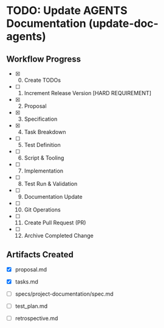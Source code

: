 # TODO: Update AGENTS Documentation (update-doc-agents)

## Workflow Progress
- [x] 0. Create TODOs
- [ ] 1. Increment Release Version [HARD REQUIREMENT]
- [x] 2. Proposal
- [x] 3. Specification
- [x] 4. Task Breakdown
- [ ] 5. Test Definition
- [ ] 6. Script & Tooling
- [ ] 7. Implementation
- [ ] 8. Test Run & Validation
- [ ] 9. Documentation Update
- [ ] 10. Git Operations
- [ ] 11. Create Pull Request (PR)
- [ ] 12. Archive Completed Change

## Artifacts Created
- [x] proposal.md
- [x] tasks.md
- [ ] specs/project-documentation/spec.md
- [ ] test_plan.md
- [ ] retrospective.md


